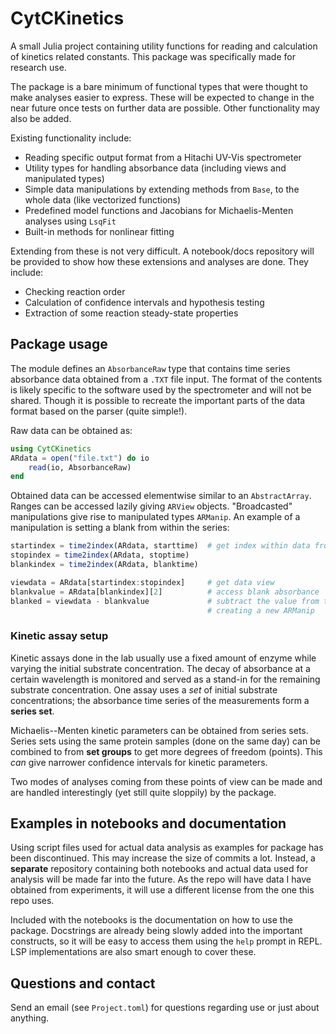 # CytCKinetics

A small Julia project containing utility functions for reading and calculation of kinetics related
constants. This package was specifically made for research use.

The package is a bare minimum of functional types that were thought to make analyses easier to
express. These will be expected to change in the near future once tests on further data are
possible. Other functionality may also be added.

Existing functionality include:
- Reading specific output format from a Hitachi UV-Vis spectrometer
- Utility types for handling absorbance data (including views and manipulated types)
- Simple data manipulations by extending methods from `Base`, to the whole data (like vectorized functions)
- Predefined model functions and Jacobians for Michaelis-Menten analyses using `LsqFit`
- Built-in methods for nonlinear fitting

Extending from these is not very difficult. A notebook/docs repository will be provided to show how
these extensions and analyses are done. They include:
- Checking reaction order
- Calculation of confidence intervals and hypothesis testing
- Extraction of some reaction steady-state properties

## Package usage

The module defines an `AbsorbanceRaw` type that contains time series
absorbance data obtained from a `.TXT` file input. The format of the
contents is likely specific to the software used by the spectrometer
and will not be shared. Though it is possible to recreate the
important parts of the data format based on the parser (quite simple!).

Raw data can be obtained as:
```julia
using CytCKinetics
ARdata = open("file.txt") do io
    read(io, AbsorbanceRaw)
end
```

Obtained data can be accessed elementwise similar to an `AbstractArray`.
Ranges can be accessed lazily giving `ARView` objects. "Broadcasted"
manipulations give rise to manipulated types `ARManip`. An example
of a manipulation is setting a blank from within the series:
```julia
startindex = time2index(ARdata, starttime)  # get index within data from time
stopindex = time2index(ARdata, stoptime)
blankindex = time2index(ARdata, blanktime)

viewdata = ARdata[startindex:stopindex]     # get data view
blankvalue = ARdata[blankindex][2]          # access blank absorbance
blanked = viewdata - blankvalue             # subtract the value from the entire view
                                            # creating a new ARManip
```

### Kinetic assay setup

Kinetic assays done in the lab usually use a fixed amount of enzyme while varying the initial
substrate concentration. The decay of absorbance at a certain wavelength is monitored and served as
a stand-in for the remaining substrate concentration. One assay uses a _set_ of initial substrate
concentrations; the absorbance time series of the measurements form a **series set**.

Michaelis--Menten kinetic parameters can be obtained from series sets. Series sets using the same
protein samples (done on the same day) can be combined to from **set groups** to get more degrees of
freedom (points). This _can_ give narrower confidence intervals for kinetic parameters.

Two modes of analyses coming from these points of view can be made and are handled interestingly
(yet still quite sloppily) by the package.

## Examples in notebooks and documentation

Using script files used for actual data analysis as examples for package has been discontinued. This
may increase the size of commits a lot. Instead, a **separate** repository containing both notebooks
and actual data used for analysis will be made far into the future. As the repo will have data
I have obtained from experiments, it will use a different license from the one this repo uses.

Included with the notebooks is the documentation on how to use the package. Docstrings are already
being slowly added into the important constructs, so it will be easy to access them using the `help`
prompt in REPL. LSP implementations are also smart enough to cover these.

## Questions and contact

Send an email (see `Project.toml`) for questions regarding use or just about anything.


